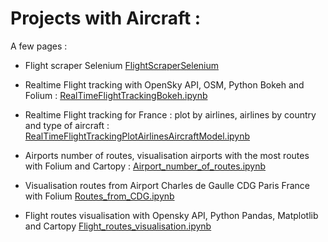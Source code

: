 # Projects with Aircraft :


A few pages :

- Flight scraper Selenium [FlightScraperSelenium](Flights_scraper_selenium.ipynb)

- Realtime Flight tracking with OpenSky API, OSM, Python Bokeh and Folium  :
[RealTimeFlightTrackingBokeh.ipynb](RealTimeFlightTrackingBokeh.ipynb)

- Realtime Flight tracking for France : plot by airlines, airlines by country and type of aircraft : [RealTimeFlightTrackingPlotAirlinesAircraftModel.ipynb](RealTimeFlightTrackingPlotAirlinesAircraftModel.ipynb)
 
- Airports number of routes, visualisation airports with the most routes with Folium and Cartopy :
[Airport_number_of_routes.ipynb](Airport_number_of_routes.ipynb)

-  Visualisation routes from Airport Charles de Gaulle CDG Paris France with Folium [Routes_from_CDG.ipynb](Routes_from_CDG.ipynb)

- Flight routes visualisation with Opensky API, Python Pandas, Matplotlib and Cartopy [Flight_routes_visualisation.ipynb](Flight_routes_visualisation.ipynb)
